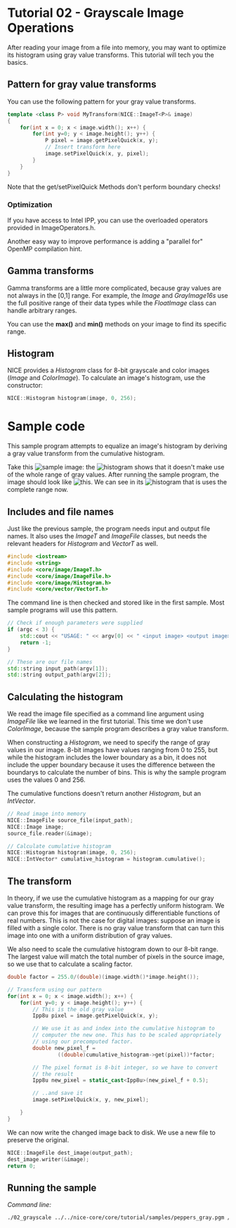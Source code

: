 # Tutorial 02 - Grayscale Image Operations

After reading your image from a file into memory, you may want to optimize its histogram using gray value transforms. This tutorial will tech you the basics.

## Pattern for gray value transforms
You can use the following pattern for your gray value transforms.

```c++
template <class P> void MyTransform(NICE::ImageT<P>& image)
{
	for(int x = 0; x < image.width(); x++) {
		for(int y=0; y < image.height(); y++) {
			P pixel = image.getPixelQuick(x, y);
			// Insert transform here	
			image.setPixelQuick(x, y, pixel);
		}
	}
}
```

Note that the get/setPixelQuick Methods don't perform boundary checks!

### Optimization
If you have access to Intel IPP, you can use the overloaded operators provided in ImageOperators.h.

Another easy way to improve performance is adding a "parallel for" OpenMP compilation hint.

## Gamma transforms
Gamma transforms are a little more complicated, because gray values are not always in the [0,1] range.
For example, the _Image_ and _GrayImage16s_ use the full positive range of their data types while the _FloatImage_ class can handle arbitrary ranges.

You can use the __max()__ and __min()__ methods on your image to find its specific range. 

## Histogram
NICE provides a _Histogram_ class for 8-bit grayscale and color images (_Image_ and _ColorImage_).
To calculate an image's histogram, use the constructor:

``` c++
NICE::Histogram histogram(image, 0, 256);
```

# Sample code
This sample program attempts to equalize an image's histogram by deriving a
gray value transform from the cumulative histogram.

Take this ![sample image](screenshots/tut02_eq_org.png):
the ![histogram](screenshots/tut02_eq_hist_org.png) shows that it doesn't make
use of the whole range of gray values.
After running the sample program, the image should look like
![this](screenshot/tut02_eq_new.png).
We can see in its ![histogram](screenshot/tut02_eq_hist_new.png) that is uses
the complete range now.

## Includes and file names
Just like the previous sample, the program needs input and output file names.
It also uses the _ImageT_ and _ImageFile_ classes, but needs the relevant
headers for _Histogram_ and _VectorT_ as well.

```c++
#include <iostream>
#include <string>
#include <core/image/ImageT.h>
#include <core/image/ImageFile.h>
#include <core/image/Histogram.h>
#include <core/vector/VectorT.h>
```

The command line is then checked and stored like in the first sample. Most
sample programs will use this pattern.

```c++
// Check if enough parameters were supplied
if (argc < 3) {
	std::cout << "USAGE: " << argv[0] << " <input image> <output image>\n";
	return -1;
}

// These are our file names
std::string input_path(argv[1]);
std::string output_path(argv[2]);
```

## Calculating the histogram
We read the image file specified as a command line argument using _ImageFile_
like we learned in the first tutorial. This time we don't use _ColorImage_,
because the sample program describes a gray value transform.

When constructing a _Histogram_, we need to specify the range of gray values
in our image. 8-bit images have values ranging from 0 to 255, but while the
histogram includes the lower boundary as a bin, it does not include the upper
boundary because it uses the difference between the boundarys to calculate the
number of bins. This is why the sample program uses the values 0 and 256.

The cumulative functions doesn't return another _Histogram_, but an _IntVector_.

```c++
// Read image into memory
NICE::ImageFile source_file(input_path);
NICE::Image image;
source_file.reader(&image);

// Calculate cumulative histogram
NICE::Histogram histogram(image, 0, 256);
NICE::IntVector* cumulative_histogram = histogram.cumulative();
```

## The transform
In theory, if we use the cumulative histogram as a mapping for our gray value
transform, the resulting image has a perfectly uniform histogram. We can prove
this for images that are continuously differentiable functions of real numbers.
This is not the case for digital images:
suppose an image is filled with a single color.
There is no gray value transform that can turn this image into one with a
uniform distribution of gray values.

We also need to scale the cumulative histogram down to our 8-bit range.
The largest value will match the total number of pixels in the source image,
so we use that to calculate a scaling factor.

```c++
double factor = 255.0/(double)(image.width()*image.height());

// Transform using our pattern
for(int x = 0; x < image.width(); x++) {
	for(int y=0; y < image.height(); y++) {
		// This is the old gray value
		Ipp8u pixel = image.getPixelQuick(x, y);

		// We use it as and index into the cumulative histogram to
		// computer the new one. This has to be scaled appropriately
		// using our precomputed factor.
		double new_pixel_f =
				((double)cumulative_histogram->get(pixel))*factor;

		// The pixel format is 8-bit integer, so we have to convert
		// the result
		Ipp8u new_pixel = static_cast<Ipp8u>(new_pixel_f + 0.5);

		// ..and save it
		image.setPixelQuick(x, y, new_pixel);

	}
}
```

We can now write the changed image back to disk. We use a new file to preserve
the original.

```c++
NICE::ImageFile dest_image(output_path);
dest_image.writer(&image);
return 0;
```

## Running the sample

_Command line:_

```bash
./02_grayscale ../../nice-core/core/tutorial/samples/peppers_gray.pgm /tmp/output.ppm
```
